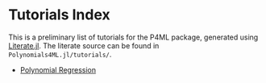 # Tutorials Index

This is a preliminary list of tutorials for the P4ML package, generated using [Literate.jl](https://github.com/fredrikekre/Literate.jl). The literate source can be found in `Polynomials4ML.jl/tutorials/`.


* [Polynomial Regression](literate_tutorials/polyregression.md)
